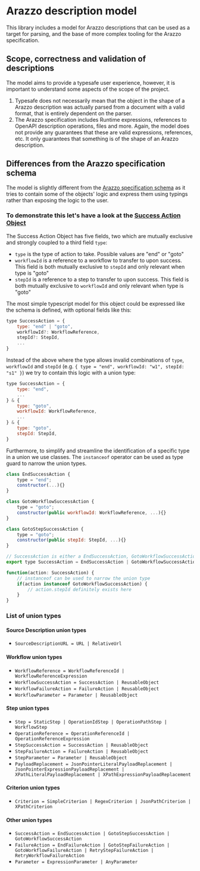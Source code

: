 # Arazzo description model
This library includes a model for Arazzo descriptions that can be used as a target for parsing, and the base of more complex tooling for the Arazzo specification.

## Scope, correctness and validation of descriptions
The model aims to provide a typesafe user experience, however, it is important to understand some aspects of the scope of the project.
1. Typesafe does not necessarily mean that the object in the shape of a Arazzo description was actually parsed from a document with a valid format, that is entirely dependent on the parser. 
2. The Arazzo specification includes Runtime expressions, references to OpenAPI description operations, files and more. Again, the model does not provide any guarantees that these are valid expressions, references, etc. It only guarantees that something is of the shape of an Arazzo description.


## Differences from the Arazzo specification schema
The model is slightly different from the [Arazzo specification schema](https://github.com/OAI/Arazzo-Specification/blob/main/versions/1.0.0.md#schema) as it tries to contain some of the objects' logic and express them using typings rather than exposing the logic to the user.

### To demonstrate this let's have a look at the [Success Action Object](https://github.com/OAI/Arazzo-Specification/blob/main/versions/1.0.0.md#success-action-object)
The Success Action Object has five fields, two which are mutually exclusive and strongly coupled to a third field `type`:
- `type` is the type of action to take. Possible values are "end" or "goto"
- `workflowId` is a reference to a workflow to transfer to upon success. This field is both mutually exclusive to `stepId` and only relevant when type is "goto"
- `stepId` is a reference to a step to transfer to upon success. This field is both mutually exclusive to `workflowId` and only relevant when type is "goto"


The most simple typescript model for this object could be expressed like the schema is defined, with optional fields like this:
``` javascript
type SuccessAction = {
    type: "end" | "goto",
    workflowId?: WorkflowReference,
    stepId?: StepId,
    ...
}
```

Instead of the above where the type allows invalid combinations of `type`, `workflowId` and `stepId` (e.g. `{ type = "end", workflowId: "w1", stepId: "s1" }`) we try to contain this logic with a union type:

``` javascript
type SuccessAction = {
    type: "end",
    ...
} & {
    type: "goto",
    workflowId: WorkflowReference,
    ...
} & {
    type: "goto",
    stepId: StepId,
}
```

Furthermore, to simplify and streamline the identification of a specific type in a union we use classes. The `instanceof` operator can be used as type guard to narrow the union types.

``` javascript
class EndSuccessAction {
    type = "end";
    constructor(...){}
}

class GotoWorkflowSuccessAction {
    type = "goto";
    constructor(public workflowId: WorkflowReference, ...){}
}

class GotoStepSuccessAction {
    type = "goto";
    constructor(public stepId: StepId, ...){}
}

// SuccessAction is either a EndSuccessAction, GotoWorkflowSuccessAction or GotoStepSuccessAction
export type SuccessAction = EndSuccessAction | GotoWorkflowSuccessAction | GotoStepSuccessAction
```

``` javascript
function(action: SuccessAction) {
    // instanceof can be used to narrow the union type
    if(action instanceof GotoWorkflowSuccessAction) {
        // action.stepId definitely exists here 
    }
}
```

### List of union types
#### Source Description union types
- `SourceDescriptionURL = URL | RelativeUrl`

#### Workflow union types
- `WorkflowReference = WorkflowReferenceId | WorkflowReferenceExpression`
- `WorkflowSuccessAction = SuccessAction | ReusableObject`
- `WorkflowFailureAction = FailureAction | ReusableObject`
- `WorkflowParameter = Parameter | ReusableObject`

#### Step union types
- `Step = StaticStep | OperationIdStep | OperationPathStep | WorkflowStep`
- `OperationReference = OperationReferenceId | OperationReferenceExpression`
- `StepSuccessAction = SuccessAction | ReusableObject`
- `StepFailureAction = FailureAction | ReusableObject`
- `StepParameter = Parameter | ReusableObject`
- `PayloadReplacement = JsonPointerLiteralPayloadReplacement | JsonPointerExpressionPayloadReplacement | XPathLiteralPayloadReplacement | XPathExpressionPayloadReplacement`

#### Criterion union types
- `Criterion = SimpleCriterion | RegexCriterion | JsonPathCriterion | XPathCriterion`

#### Other union types
- `SuccessAction = EndSuccessAction | GotoStepSuccessAction | GotoWorkflowSuccessAction`
- `FailureAction = EndFailureAction | GotoStepFailureAction | GotoWorkflowFailureAction | RetryStepFailureAction | RetryWorkflowFailureAction`
- `Parameter = ExpressionParameter | AnyParameter`